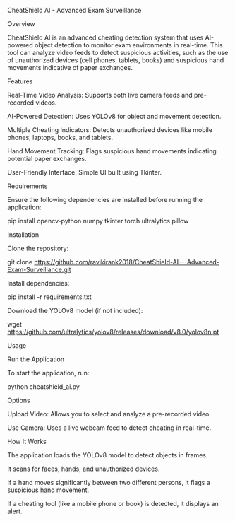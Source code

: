 CheatShield AI - Advanced Exam Surveillance

Overview

CheatShield AI is an advanced cheating detection system that uses AI-powered object detection to monitor exam environments in real-time. This tool can analyze video feeds to detect suspicious activities, such as the use of unauthorized devices (cell phones, tablets, books) and suspicious hand movements indicative of paper exchanges.

Features

Real-Time Video Analysis: Supports both live camera feeds and pre-recorded videos.

AI-Powered Detection: Uses YOLOv8 for object and movement detection.

Multiple Cheating Indicators: Detects unauthorized devices like mobile phones, laptops, books, and tablets.

Hand Movement Tracking: Flags suspicious hand movements indicating potential paper exchanges.

User-Friendly Interface: Simple UI built using Tkinter.

Requirements

Ensure the following dependencies are installed before running the application:

pip install opencv-python numpy tkinter torch ultralytics pillow

Installation

Clone the repository:

git clone https://github.com/ravikirank2018/CheatShield-AI---Advanced-Exam-Surveillance.git

Install dependencies:

pip install -r requirements.txt

Download the YOLOv8 model (if not included):

wget https://github.com/ultralytics/yolov8/releases/download/v8.0/yolov8n.pt

Usage

Run the Application

To start the application, run:

python cheatshield_ai.py

Options

Upload Video: Allows you to select and analyze a pre-recorded video.

Use Camera: Uses a live webcam feed to detect cheating in real-time.

How It Works

The application loads the YOLOv8 model to detect objects in frames.

It scans for faces, hands, and unauthorized devices.

If a hand moves significantly between two different persons, it flags a suspicious hand movement.

If a cheating tool (like a mobile phone or book) is detected, it displays an alert.
